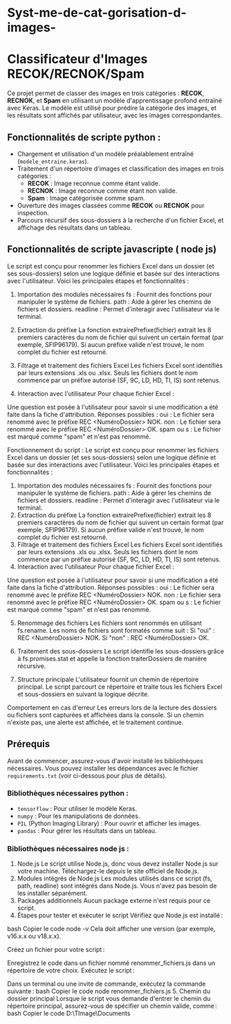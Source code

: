 # Syst-me-de-cat-gorisation-d-images-

# Classificateur d'Images RECOK/RECNOK/Spam

Ce projet permet de classer des images en trois catégories : **RECOK**, **RECNOK**, et **Spam** en utilisant un modèle d'apprentissage profond entraîné avec Keras. Le modèle est utilisé pour prédire la catégorie des images, et les résultats sont affichés par utilisateur, avec les images correspondantes.

## Fonctionnalités de scripte python :

- Chargement et utilisation d'un modèle préalablement entraîné (`modele_entraine.keras`).
- Traitement d'un répertoire d'images et classification des images en trois catégories :
  - **RECOK** : Image reconnue comme étant valide.
  - **RECNOK** : Image reconnue comme étant non valide.
  - **Spam** : Image catégorisée comme spam.
- Ouverture des images classées comme **RECOK** ou **RECNOK** pour inspection.
- Parcours récursif des sous-dossiers à la recherche d'un fichier Excel, et affichage des résultats dans un tableau.
## Fonctionnalités de scripte  javascripte ( node js)

Le script est conçu pour renommer les fichiers Excel dans un dossier (et ses sous-dossiers) selon une logique définie et basée sur des interactions avec l'utilisateur. Voici les principales étapes et fonctionnalités :

1. Importation des modules nécessaires
fs : Fournit des fonctions pour manipuler le système de fichiers.
path : Aide à gérer les chemins de fichiers et dossiers.
readline : Permet d'interagir avec l'utilisateur via le terminal.


2. Extraction du préfixe
La fonction extrairePrefixe(fichier) extrait les 8 premiers caractères du nom de fichier qui suivent un certain format (par exemple, SFIP96179).
Si aucun préfixe valide n'est trouvé, le nom complet du fichier est retourné.


3. Filtrage et traitement des fichiers Excel
Les fichiers Excel sont identifiés par leurs extensions .xls ou .xlsx.
Seuls les fichiers dont le nom commence par un préfixe autorisé (SF, 9C, LD, HD, TI, IS) sont retenus.


4. Interaction avec l'utilisateur
Pour chaque fichier Excel :

Une question est posée à l'utilisateur pour savoir si une modification a été faite dans la fiche d'attribution.
Réponses possibles :
oui : Le fichier sera renommé avec le préfixe REC <NuméroDossier> NOK.
non : Le fichier sera renommé avec le préfixe REC <NuméroDossier> OK.
spam ou s : Le fichier est marqué comme "spam" et n'est pas renommé.



Fonctionnement du script :
Le script est conçu pour renommer les fichiers Excel dans un dossier (et ses sous-dossiers) selon une logique définie et basée sur des interactions avec l'utilisateur. Voici les principales étapes et fonctionnalités :

1. Importation des modules nécessaires
fs : Fournit des fonctions pour manipuler le système de fichiers.
path : Aide à gérer les chemins de fichiers et dossiers.
readline : Permet d'interagir avec l'utilisateur via le terminal.
2. Extraction du préfixe
La fonction extrairePrefixe(fichier) extrait les 8 premiers caractères du nom de fichier qui suivent un certain format (par exemple, SFIP96179).
Si aucun préfixe valide n'est trouvé, le nom complet du fichier est retourné.
3. Filtrage et traitement des fichiers Excel
Les fichiers Excel sont identifiés par leurs extensions .xls ou .xlsx.
Seuls les fichiers dont le nom commence par un préfixe autorisé (SF, 9C, LD, HD, TI, IS) sont retenus.
4. Interaction avec l'utilisateur
Pour chaque fichier Excel :

Une question est posée à l'utilisateur pour savoir si une modification a été faite dans la fiche d'attribution.
Réponses possibles :
oui : Le fichier sera renommé avec le préfixe REC <NuméroDossier> NOK.
non : Le fichier sera renommé avec le préfixe REC <NuméroDossier> OK.
spam ou s : Le fichier est marqué comme "spam" et n'est pas renommé.

5. Renommage des fichiers
Les fichiers sont renommés en utilisant fs.rename.
Les noms de fichiers sont formatés comme suit :
Si "oui" : REC <NuméroDossier> NOK.<extension>
Si "non" : REC <NuméroDossier> OK.<extension>


6. Traitement des sous-dossiers
Le script identifie les sous-dossiers grâce à fs.promises.stat et appelle la fonction traiterDossiers de manière récursive.


7. Structure principale
L'utilisateur fournit un chemin de répertoire principal.
Le script parcourt ce répertoire et traite tous les fichiers Excel et sous-dossiers en suivant la logique décrite.


Comportement en cas d'erreur
Les erreurs lors de la lecture des dossiers ou fichiers sont capturées et affichées dans la console.
Si un chemin n'existe pas, une alerte est affichée, et le traitement continue.




## Prérequis

Avant de commencer, assurez-vous d'avoir installé les bibliothèques nécessaires. Vous pouvez installer les dépendances avec le fichier `requirements.txt` (voir ci-dessous pour plus de détails).

### Bibliothèques nécessaires  python :

- `tensorflow` : Pour utiliser le modèle Keras.
- `numpy` : Pour les manipulations de données.
- `PIL` (Python Imaging Library) : Pour ouvrir et afficher les images.
- `pandas` : Pour gérer les résultats dans un tableau.

### Bibliothèques nécessaires node js  :
1. Node.js
Le script utilise Node.js, donc vous devez installer Node.js sur votre machine.
Téléchargez-le depuis le site officiel de Node.js.
2. Modules intégrés de Node.js
Les modules utilisés dans ce script (fs, path, readline) sont intégrés dans Node.js. Vous n'avez pas besoin de les installer séparément.
3. Packages additionnels
Aucun package externe n'est requis pour ce script.
4. Étapes pour tester et exécuter le script
Vérifiez que Node.js est installé :

bash
Copier le code
node -v
Cela doit afficher une version (par exemple, v16.x.x ou v18.x.x).

Créez un fichier pour votre script :

Enregistrez le code dans un fichier nommé renommer_fichiers.js dans un répertoire de votre choix.
Exécutez le script :

Dans un terminal ou une invite de commande, exécutez la commande suivante :
bash
Copier le code
node renommer_fichiers.js
5. Chemin du dossier principal
Lorsque le script vous demande d'entrer le chemin du répertoire principal, assurez-vous de spécifier un chemin valide, comme :
bash
Copier le code
D:\TImage\Documents
